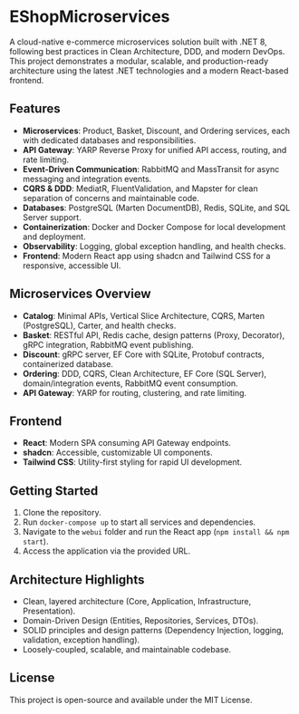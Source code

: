 # EShopMicroservices

A cloud-native e-commerce microservices solution built with .NET 8, following best practices in Clean Architecture, DDD, and modern DevOps. This project demonstrates a modular, scalable, and production-ready architecture using the latest .NET technologies and a modern React-based frontend.

## Features

- **Microservices**: Product, Basket, Discount, and Ordering services, each with dedicated databases and responsibilities.
- **API Gateway**: YARP Reverse Proxy for unified API access, routing, and rate limiting.
- **Event-Driven Communication**: RabbitMQ and MassTransit for async messaging and integration events.
- **CQRS & DDD**: MediatR, FluentValidation, and Mapster for clean separation of concerns and maintainable code.
- **Databases**: PostgreSQL (Marten DocumentDB), Redis, SQLite, and SQL Server support.
- **Containerization**: Docker and Docker Compose for local development and deployment.
- **Observability**: Logging, global exception handling, and health checks.
- **Frontend**: Modern React app using shadcn and Tailwind CSS for a responsive, accessible UI.

## Microservices Overview

- **Catalog**: Minimal APIs, Vertical Slice Architecture, CQRS, Marten (PostgreSQL), Carter, and health checks.
- **Basket**: RESTful API, Redis cache, design patterns (Proxy, Decorator), gRPC integration, RabbitMQ event publishing.
- **Discount**: gRPC server, EF Core with SQLite, Protobuf contracts, containerized database.
- **Ordering**: DDD, CQRS, Clean Architecture, EF Core (SQL Server), domain/integration events, RabbitMQ event consumption.
- **API Gateway**: YARP for routing, clustering, and rate limiting.

## Frontend

- **React**: Modern SPA consuming API Gateway endpoints.
- **shadcn**: Accessible, customizable UI components.
- **Tailwind CSS**: Utility-first styling for rapid UI development.

## Getting Started

1. Clone the repository.
2. Run `docker-compose up` to start all services and dependencies.
3. Navigate to the `webui` folder and run the React app (`npm install && npm start`).
4. Access the application via the provided URL.

## Architecture Highlights

- Clean, layered architecture (Core, Application, Infrastructure, Presentation).
- Domain-Driven Design (Entities, Repositories, Services, DTOs).
- SOLID principles and design patterns (Dependency Injection, logging, validation, exception handling).
- Loosely-coupled, scalable, and maintainable codebase.

## License

This project is open-source and available under the MIT License.